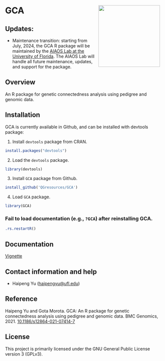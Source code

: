 
<!-- README.md is generated from README.Rmd. Please edit README.Rmd (this file) -->

# GCA <img src="man/figures/GCA.png" height="200" align="right"/>

## Updates:

-   Maintenance transition: starting from July, 2024, the GCA R package
    will be maintained by the [AIAOS Lab at the University of
    Florida](https://github.com/uf-aiaos/GCA). The AIAOS Lab will handle
    all future maintenance, updates, and support for the package.

## Overview

An R package for genetic connectedness analysis using pedigree and
genomic data.

## Installation

GCA is currently available in Github, and can be installed with devtools
package:

1.  Install `devtools` package from CRAN.

``` r
install.packages("devtools")
```

2.  Load the `devtools` package.

``` r
library(devtools)
```

3.  Install `GCA` package from Github.

``` r
install_github('QGresources/GCA')
```

4.  Load `GCA` package.

``` r
library(GCA)
```

### Fail to load documentation (e.g., `?GCA`) after reinstalling GCA.

``` r
.rs.restartR() 
```

## Documentation

[Vignette](https://qgresources.github.io/GCA_Vignette/GCA.html)

## Contact information and help

-   Haipeng Yu (<haipengyu@ufl.edu>)

## Reference

Haipeng Yu and Gota Morota. GCA: An R package for genetic connectedness
analysis using pedigree and genomic data. BMC Genomics, 2021.
[10.1186/s12864-021-07414-7](https://bmcgenomics.biomedcentral.com/articles/10.1186/s12864-021-07414-7)

## License

This project is primarily licensed under the GNU General Public License
version 3 (GPLv3).
